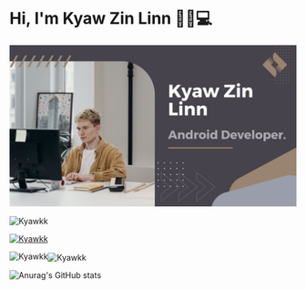 # Hi, I'm Kyaw Zin Linn 👋👦💻

<img src="https://raw.githubusercontent.com/Kyawkk/Kyawkk/main/Add%20a%20heading.jpg" alt="banner">
  
<p align="left"> <img src="https://komarev.com/ghpvc/?username=Kyawkk&label=Profile%20views&color=0e75b6&style=flat" alt="Kyawkk" /> </p>
<p align="left"> <a href="https://github.com/ryo-ma/github-profile-trophy"><img src="https://github-profile-trophy.vercel.app/?username=Kyawkk" alt="Kyawkk" /></a> </p>

<p><img align="left" src="https://github-readme-stats.vercel.app/api/top-langs?username=Kyawkk&show_icons=true&locale=en&layout=compact" alt="Kyawkk" /></p>

<p><img align="center" src="https://github-readme-streak-stats.herokuapp.com/?user=Kyawkk" alt="Kyawkk" /></p>

![Anurag's GitHub stats](https://github-readme-stats.vercel.app/api?username=Kyawkk&theme=radical&show=reviews,discussions_started,discussions_answered,prs_merged,prs_merged_percentage)
<!---
Kyawkk/Kyawkk is a ✨ special ✨ repository because its `README.md` (this file) appears on your GitHub profile.
You can click the Preview link to take a look at your changes.
--->
